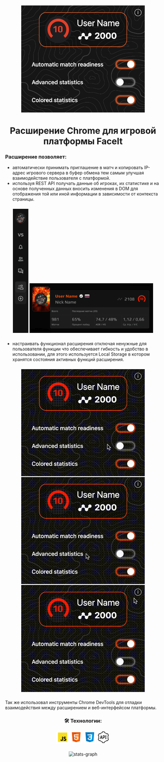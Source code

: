 <p align="center">
  <img src="images/for github/img.png" width="400" alt="demo">
</p>

<div align="center">

# Расширение Chrome для игровой платформы FaceIt

</div>

### Расширение позволяет:
- автоматически принимать приглашение в матч и копировать IP-адрес игрового сервера в буфер обмена тем самым улучшая взаимодействие пользователя с платформой.
- используя REST API получать данные об игроках, их статистике и на основе полученных данных вносить изменения в DOM для отображения той или иной информации в зависимости от контекста страницы.

###

<p align="center">
  <img src="images/for github/sideGif.gif" height="400" alt="demo">
  <img src="images/for github/userGif.gif" width="400" alt="demo">
</p>

###

- настраивать функционал расширения отключая ненужные для пользователя функции что обеспечивает гибкость и удобство в использовании, для этого используется Local Storage в котором хранятся состояния активных функций расширения.

###

<p align="center">
  <img src="images/for github/buttons.gif" width="400" alt="demo">
  <img src="images/for github/settings.gif" width="400" alt="demo">
  <img src="images/for github/info.gif" width="400" alt="demo">
</p>

###

Так же использовал инструменты Chrome DevTools для отладки взаимодействия между расширением и веб-интерфейсом платформы.

<div align="center">

<h3>🛠 Технологии:</h3>

</div>

<div align="center">

<img src="icons/gh-icons/js.png" height="40" alt="javascript">
<img src="icons/gh-icons/html.png" height="40" alt="html">
<img src="icons/gh-icons/css.png" height="40" alt="css">
<img src="icons/gh-icons/api.png" height="40" alt="api">

</div>

###

<div align="center">
  <img src="https://github-readme-stats.vercel.app/api/top-langs/?username=alexxxwhiteee&layout=donut&exclude_repo=codingmessage,my-workshop-landing" height="180" alt="stats-graph"/>
</div>